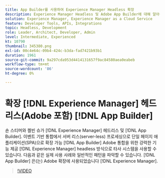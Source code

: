 ```yaml
---
title: App Builder를 사용하여 Experience Manager Headless 확장
description: Experience Manager Headless 및 Adobe App Builder에 대해 알아봅니다. 이벤트 기반 통합, 확장 가능한 서버 리스 처리에서 단일 페이지 애플리케이션(SPA)에 이르기까지 AEM을 타사 시스템과 통합합니다.
solution: Experience Manager, Experience Manager as a Cloud Service
feature: Developer Tools, APIs, Integrations
topic: Headless, Development
role: Leader, Architect, Developer, Admin
level: Intermediate, Experienced
kt: 10790
thumbnail: 345380.png
exl-id: 00c4e64c-09b4-424c-b3da-fad7421b93b1
duration: 1961
source-git-commit: 9a297cda953d4414131657f9ac84580aea0eabeb
workflow-type: tm+mt
source-wordcount: '86'
ht-degree: 0%

---
```


# 확장 [!DNL Experience Manager] 헤드리스(Adobe 포함) [!DNL App Builder]

숀 스티머와 켈빈 슈가 [!DNL Experience Manager] 헤드리스 및 [!DNL App Builder]. 이벤트 기반 통합에서 서버 리스(server-less) 프로세싱으로 단일 페이지 애플리케이션(SPA)으로 확장 가능 [!DNL App Builder] Adobe 통합을 위한 강력한 기능 제공 [!DNL Experience Manager] headless 방식으로 타사 시스템을 사용할 수 있습니다. 다음과 같은 실제 사용 사례와 일반적인 패턴을 파악할 수 있습니다. [!DNL App Builder] 은(는) Adobe 확장에 사용되었습니다 [!DNL Experience Manager].

>[!VIDEO](https://video.tv.adobe.com/v/345380/?quality=12&learn=on)
